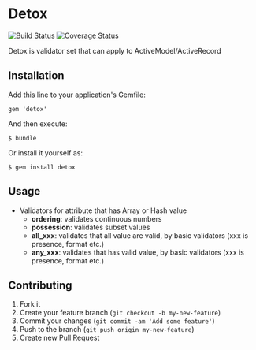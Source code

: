 # Detox

[![Build Status](https://secure.travis-ci.org/pinzolo/detox.png)](http://travis-ci.org/pinzolo/detox)
[![Coverage Status](https://coveralls.io/repos/pinzolo/detox/badge.png)](https://coveralls.io/r/pinzolo/detox)

Detox is validator set that can apply to ActiveModel/ActiveRecord

## Installation

Add this line to your application's Gemfile:

    gem 'detox'

And then execute:

    $ bundle

Or install it yourself as:

    $ gem install detox

## Usage

- Validators for attribute that has Array or Hash value
  - **ordering**: validates continuous numbers
  - **possession**: validates subset values
  - **all_xxx**: validates that all value are valid, by basic validators (xxx is presence, format etc.)
  - **any_xxx**: validates that has valid value, by basic validators (xxx is presence, format etc.)


## Contributing

1. Fork it
2. Create your feature branch (`git checkout -b my-new-feature`)
3. Commit your changes (`git commit -am 'Add some feature'`)
4. Push to the branch (`git push origin my-new-feature`)
5. Create new Pull Request
